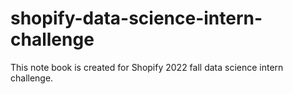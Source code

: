 # shopify-data-science-intern-challenge
This note book is created for Shopify 2022 fall data science intern challenge.
